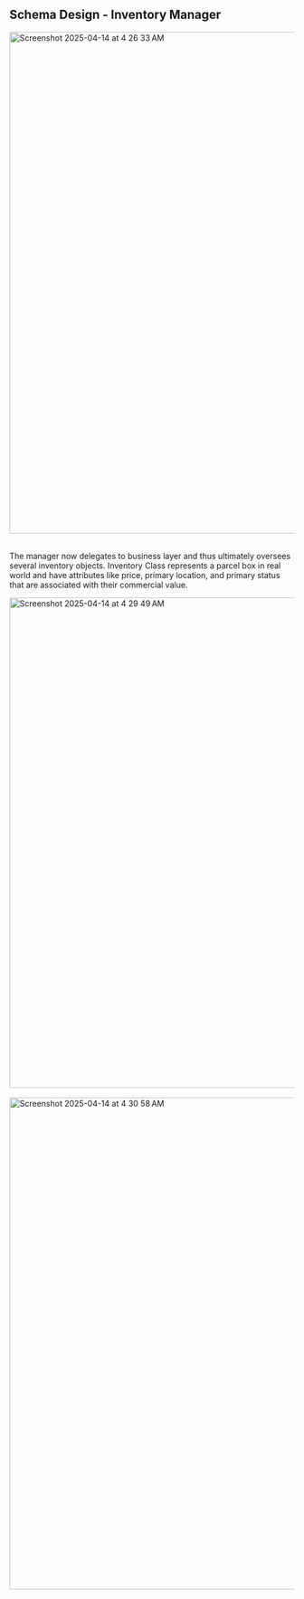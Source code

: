 <h2>Schema Design - Inventory Manager</h2>
<img width="887" alt="Screenshot 2025-04-14 at 4 26 33 AM" src="https://github.com/user-attachments/assets/1e50a5ca-fa87-42e4-b524-c9f5fc697b79" />
<br />
<br />
<p>The manager now delegates to business layer and thus ultimately oversees several inventory objects.
Inventory Class represents a parcel box in real world and have attributes like price, primary location, and primary status that are associated with their commercial value.</p>

<img width="867" alt="Screenshot 2025-04-14 at 4 29 49 AM" src="https://github.com/user-attachments/assets/4d0d562d-74da-4390-ab11-6374d47bbffa" />
<br />
<br />
<img width="870" alt="Screenshot 2025-04-14 at 4 30 58 AM" src="https://github.com/user-attachments/assets/586d0b9b-b22c-4378-a68f-946758b0438b" />
